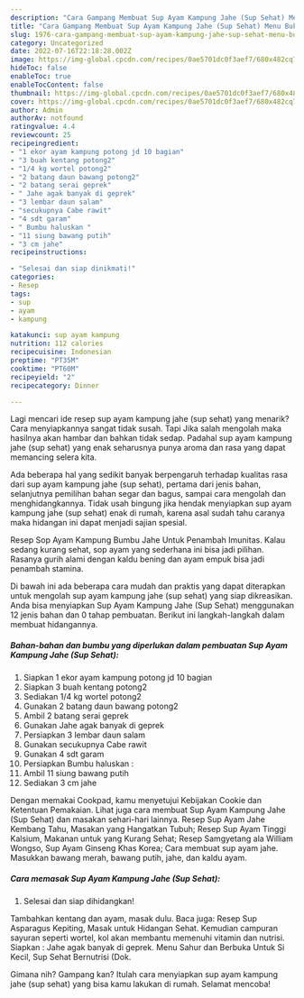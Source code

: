 ```yaml
---
description: "Cara Gampang Membuat Sup Ayam Kampung Jahe (Sup Sehat) Menu Buka Puas"
title: "Cara Gampang Membuat Sup Ayam Kampung Jahe (Sup Sehat) Menu Buka Puas"
slug: 1976-cara-gampang-membuat-sup-ayam-kampung-jahe-sup-sehat-menu-buka-puas
category: Uncategorized
date: 2022-07-16T22:18:28.002Z
image: https://img-global.cpcdn.com/recipes/0ae5701dc0f3aef7/680x482cq70/sup-ayam-kampung-jahe-sup-sehat-foto-resep-utama.jpg
hideToc: false
enableToc: true
enableTocContent: false
thumbnail: https://img-global.cpcdn.com/recipes/0ae5701dc0f3aef7/680x482cq70/sup-ayam-kampung-jahe-sup-sehat-foto-resep-utama.jpg
cover: https://img-global.cpcdn.com/recipes/0ae5701dc0f3aef7/680x482cq70/sup-ayam-kampung-jahe-sup-sehat-foto-resep-utama.jpg
author: Admin
authorAv: notfound
ratingvalue: 4.4
reviewcount: 25
recipeingredient:
- "1 ekor ayam kampung potong jd 10 bagian"
- "3 buah kentang potong2"
- "1/4 kg wortel potong2"
- "2 batang daun bawang potong2"
- "2 batang serai geprek"
- " Jahe agak banyak di geprek"
- "3 lembar daun salam"
- "secukupnya Cabe rawit"
- "4 sdt garam"
- " Bumbu haluskan "
- "11 siung bawang putih"
- "3 cm jahe"
recipeinstructions:

- "Selesai dan siap dinikmati!"
categories:
- Resep
tags:
- sup
- ayam
- kampung

katakunci: sup ayam kampung 
nutrition: 112 calories
recipecuisine: Indonesian
preptime: "PT35M"
cooktime: "PT60M"
recipeyield: "2"
recipecategory: Dinner

---
```



Lagi mencari ide resep sup ayam kampung jahe (sup sehat) yang menarik? Cara menyiapkannya sangat tidak susah. Tapi Jika salah mengolah maka hasilnya akan hambar dan bahkan tidak sedap. Padahal sup ayam kampung jahe (sup sehat) yang enak seharusnya punya aroma dan rasa yang dapat memancing selera kita.


Ada beberapa hal yang sedikit banyak berpengaruh terhadap kualitas rasa dari sup ayam kampung jahe (sup sehat), pertama dari jenis bahan, selanjutnya pemilihan bahan segar dan bagus, sampai cara mengolah dan menghidangkannya. Tidak usah bingung jika hendak menyiapkan sup ayam kampung jahe (sup sehat) enak di rumah, karena asal sudah tahu caranya maka hidangan ini dapat menjadi sajian spesial.

Resep Sop Ayam Kampung Bumbu Jahe Untuk Penambah Imunitas. Kalau sedang kurang sehat, sop ayam yang sederhana ini bisa jadi pilihan. Rasanya gurih alami dengan kaldu bening dan ayam empuk bisa jadi penambah stamina.


Di bawah ini ada beberapa cara mudah dan praktis yang dapat diterapkan untuk mengolah sup ayam kampung jahe (sup sehat) yang siap dikreasikan. Anda bisa menyiapkan Sup Ayam Kampung Jahe (Sup Sehat) menggunakan 12 jenis bahan dan 0 tahap pembuatan. Berikut ini langkah-langkah dalam membuat hidangannya.

<!--inarticleads1-->

##### Bahan-bahan dan bumbu yang diperlukan dalam pembuatan Sup Ayam Kampung Jahe (Sup Sehat):

1. Siapkan 1 ekor ayam kampung potong jd 10 bagian
1. Siapkan 3 buah kentang potong2
1. Sediakan 1/4 kg wortel potong2
1. Gunakan 2 batang daun bawang potong2
1. Ambil 2 batang serai geprek
1. Gunakan  Jahe agak banyak di geprek
1. Persiapkan 3 lembar daun salam
1. Gunakan secukupnya Cabe rawit
1. Gunakan 4 sdt garam
1. Persiapkan  Bumbu haluskan :
1. Ambil 11 siung bawang putih
1. Sediakan 3 cm jahe


Dengan memakai Cookpad, kamu menyetujui Kebijakan Cookie dan Ketentuan Pemakaian. Lihat juga cara membuat Sup Ayam Kampung Jahe (Sup Sehat) dan masakan sehari-hari lainnya. Resep Sup Ayam Jahe Kembang Tahu, Masakan yang Hangatkan Tubuh; Resep Sup Ayam Tinggi Kalsium, Makanan untuk yang Kurang Sehat; Resep Samgyetang ala William Wongso, Sup Ayam Ginseng Khas Korea; Cara membuat sup ayam jahe. Masukkan bawang merah, bawang putih, jahe, dan kaldu ayam. 

<!--inarticleads2-->

##### Cara memasak Sup Ayam Kampung Jahe (Sup Sehat):


1. Selesai dan siap dihidangkan!

Tambahkan kentang dan ayam, masak dulu. Baca juga: Resep Sup Asparagus Kepiting, Masak untuk Hidangan Sehat. Kemudian campuran sayuran seperti wortel, kol akan membantu memenuhi vitamin dan nutrisi. Siapkan : Jahe agak banyak di geprek. Menu Sahur dan Berbuka Untuk Si Kecil, Sup Sehat Bernutrisi (Dok. 

Gimana nih? Gampang kan? Itulah cara menyiapkan sup ayam kampung jahe (sup sehat) yang bisa kamu lakukan di rumah. Selamat mencoba!
